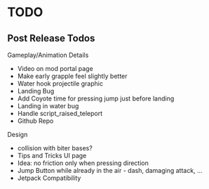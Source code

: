 
TODO
=====

Post Release Todos
------------------

Gameplay/Animation Details

* Video on mod portal page
* Make early grapple feel slightly better
* Water hook projectile graphic
* Landing Bug
* Add Coyote time for pressing jump just before landing
* Landing in water bug
* Handle script_raised_teleport
* Github Repo

Design

* collision with biter bases?
* Tips and Tricks UI page
* Idea: no friction only when pressing direction
* Jump Button while already in the air - dash, damaging attack, ...
* Jetpack Compatibility

